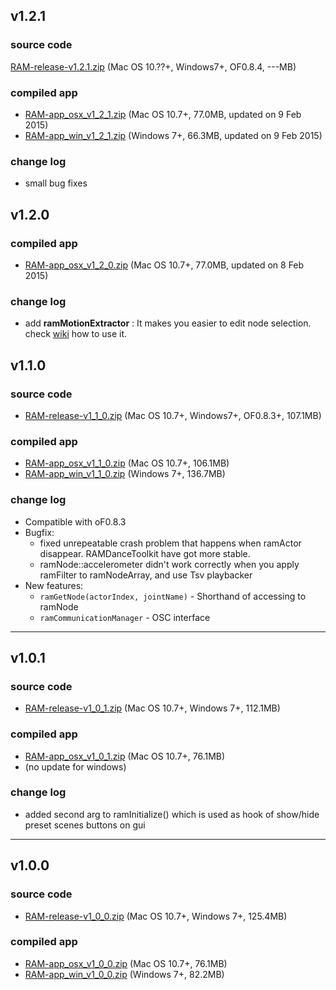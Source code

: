 ## v1.2.1

### source code
[RAM-release-v1.2.1.zip]() (Mac OS 10.??+, Windows7+, OF0.8.4, ---MB)

### compiled app
- [RAM-app_osx_v1_2_1.zip](http://data.ycam.jp/interlab/ram/other_releases/RAM-app_osx_v1_2_1.zip) (Mac OS 10.7+, 77.0MB, updated on 9 Feb 2015)
- [RAM-app_win_v1_2_1.zip](http://data.ycam.jp/interlab/ram/other_releases/RAM-app_win_v1_2_1.zip) (Windows 7+, 66.3MB, updated on 9 Feb 2015)

### change log
- small bug fixes

## v1.2.0

### compiled app
- [RAM-app_osx_v1_2_0.zip](http://data.ycam.jp/interlab/ram/other_releases/RAM-app_osx_v1_2_0.zip) (Mac OS 10.7+, 77.0MB, updated on 8 Feb 2015)

### change log
- add **ramMotionExtractor** : It makes you easier to edit node selection. check [wiki](https://github.com/YCAMInterlab/RAMDanceToolkit/wiki/RAM-API-Reference-MotionExtractor_jp) how to use it.


## v1.1.0

### source code
- [RAM-release-v1_1_0.zip](https://github.com/YCAMInterlab/RAMDanceToolkit/releases/download/v1.1.0/RAM-release-v1_1_0.zip) (Mac OS 10.7+, Windows7+, OF0.8.3+, 107.1MB)

### compiled app
- [RAM-app_osx_v1_1_0.zip](https://github.com/YCAMInterlab/RAMDanceToolkit/releases/download/v1.1.0/RAM-app_osx_v1_1_0.zip) (Mac OS 10.7+, 106.1MB)
- [RAM-app_win_v1_1_0.zip](https://github.com/YCAMInterlab/RAMDanceToolkit/releases/download/v1.1.0/RAM-app_win_v1_1_0.zip) (Windows 7+, 136.7MB)

### change log

- Compatible with oF0.8.3
- Bugfix:
  - fixed unrepeatable crash problem that happens when ramActor disappear. RAMDanceToolkit have got more stable.
  - ramNode::accelerometer didn't work correctly when you apply ramFilter to ramNodeArray, and use Tsv playbacker
- New features:
  - `ramGetNode(actorIndex, jointName)` - Shorthand of accessing to ramNode
  - `ramCommunicationManager` - OSC interface


---


## v1.0.1

### source code
- [RAM-release-v1_0_1.zip](https://github.com/YCAMInterlab/RAMDanceToolkit/releases/download/v1.0.1/RAM-release-v1_0_1.zip) (Mac OS 10.7+, Windows 7+, 112.1MB)

### compiled app
- [RAM-app_osx_v1_0_1.zip](https://github.com/YCAMInterlab/RAMDanceToolkit/releases/download/v1.0.1/RAM-app_osx_v1_0_1.zip) (Mac OS 10.7+, 76.1MB)
- (no update for windows)

### change log

- added second arg to ramInitialize() which is used as hook of show/hide preset scenes buttons on gui


---


## v1.0.0

### source code
- [RAM-release-v1_0_0.zip](https://github.com/YCAMInterlab/RAMDanceToolkit/releases/download/v1.0.0/RAM-release-v1_0_0.zip) (Mac OS 10.7+, Windows 7+, 125.4MB)

### compiled app
- [RAM-app_osx_v1_0_0.zip](https://github.com/YCAMInterlab/RAMDanceToolkit/releases/download/v1.0.0/RAM-app_osx_v1_0_0.zip) (Mac OS 10.7+, 76.1MB)
- [RAM-app_win_v1_0_0.zip](https://github.com/YCAMInterlab/RAMDanceToolkit/releases/download/v1.0.0/RAM-app_win_v1_0_0.zip) (Windows 7+, 82.2MB)

